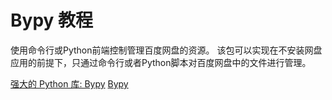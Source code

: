 # Bypy 教程

<show-structure depth="3"/>

使用命令行或Python前端控制管理百度网盘的资源。
该包可以实现在不安装网盘应用的前提下，只通过命令行或者Python脚本对百度网盘中的文件进行管理。



<seealso>
<category ref="ref_docs">
    <a href="https://mp.weixin.qq.com/s/3BgQ1JFJXm9O_1WZxd3_0w">强大的 Python 库: Bypy</a>
</category>
<category ref="ref_github">
    <a href="https://github.com/houtianze/bypy">Bypy</a>
</category>
<category ref="ref_issues">
</category>
<category ref="ref_hf">
</category>
<category ref="ref_ms">
</category>
</seealso>

